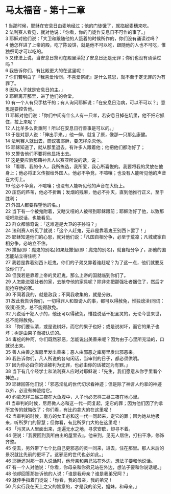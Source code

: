 # 马太福音 - 第十二章
  
 1 当那时候，耶稣在安息日由麦地经过；他的门徒饿了，就掐起麦穗来吃。  
 2 法利赛人看见，就对他说：「你看，你的门徒作安息日不可作的事了。」  
 3 耶稣对他们说：「大卫和跟随他的人饿着的时候所作的，你们没有诵读过吗？  
 4 他怎样进了上帝的殿，吃了陈设饼，就是他不可以吃，跟随他的人也不可吃，惟独祭司才可以吃的。  
 5 又律法上说，当安息日祭司在殿里渎犯了安息日还是无罪；你们也没有诵读过吗？  
 6 我告诉你们，有比殿更大的在这里呢！  
 7 你们若明白了『我喜爱怜悯，不喜爱祭祀』是什么意思，就不至于定无罪的为有罪了。  
 8 因为人子就是安息日的主。」  
 9 耶稣离开那里，进了他们的会堂。  
 10 有一个人有只手枯干的；有人询问耶稣说：「在安息日治病，可以不可以？」意思是要控告他。  
 11 耶稣对他们说：「你们中间有什么人有一只羊，若安息日掉在坑里，他不把它抓住，拉上来呢？  
 12 人比羊多么贵重阿！所以在安息日行善事是可以的。」  
 13 于是对那人说：「伸出手来。」他一伸，就复了原，像那一只那么康健。  
 14 法利赛人就出去，商议害耶稣，要怎样杀灭他。  
 15 耶稣知道了，就从那里退去。有许多人跟着他；他把他们都治好了；  
 16 又警告他们不要将他显扬出去。  
 17 这是要应验那藉神言人以赛亚所说的话，说：  
 18 「看哪，我的仆人，我所拣选，我所爱，我心所喜悦的。我要将我的灵放在他身上；他必将正义传报给外国人。他必不争竞，不喧嚷；也没有人能听见他的声音在大街上。  
 19 他必不争竞，不喧嚷；也没有人能听见他的声音在大街上。  
 20 压伤的芦苇，他必不折断；发烟的残麻，他必不扑灭，直到他推行正义，至于胜利；  
 21 外国人都要靠望他的名。」  
 22 当下有一个被鬼附着，又瞎又哑的人被带到耶稣跟前；耶稣治好了他，以致那哑吧能说话，也能看见。  
 23 群众都惊奇说：「这难道是大卫的子孙吗？」  
 24 法利赛人听见了就说：「这个人赶鬼，无非是靠着鬼王别西卜罢了！」  
 25 耶稣知道他们的心思，就对他们说：「凡国自相分争，必至于荒凉；凡城或家自相分争，必站立不住。  
 26 撒但(即：魔鬼的别名)如果赶撒但(即：魔鬼的别名)，就自相分争了，那他的国怎能站立得住呢？  
 27 我若是靠着别西卜赶鬼，你们的子弟又靠着谁赶呢？为了这一点，他们就要反驳你们了。  
 28 但我若是靠着上帝的灵赶鬼，那么上帝的国就临到你们了。  
 29 人怎能进强壮者的家，去抢夺他的家具呢？除非先把那强壮者捆住了，然后才能抢夺他的家。  
 30 不同着我的，就是敌我；不同我收集的，就是分散。  
 31 故此我告诉你们，一切得罪人和毁谤人的事，都可以得赦免，惟独谤渎(同词：毁谤)圣灵，总不能得赦免。  
 32 凡说话干犯人子的，他还可以得赦免，惟独说话干犯圣灵的，无论今世来世，总不能得赦免。  
 33 「你们要认清，或是说树好，而它的果子也好；或是说树坏，而它的果子也坏；树是由果子而被认识的。  
 34 毒蛇的种阿，你们既然邪恶，怎能说出美善来呢？因为由于心里所充溢的，口就说出来。  
 35 善人由善之库房里发出善来；恶人由邪恶之库房里发出邪恶来。  
 36 我告诉你们，凡人所说的各句闲话，当审判的日子，都必须供明。  
 37 因为你必由你的话被判为无罪，也必由你的话被定为有罪。」  
 38 当下有几个经学士和法利赛人应时对耶稣说：「先生，我们愿意从你手里看个神迹。」  
 39 耶稣回答他们说：「邪恶淫乱的世代切求看神迹；但是除了神言人约拿的神迹以外，必没有神迹给它。  
 40 约拿怎样三昼三夜在大鱼腹中，人子也必怎样三昼三夜在地心里。  
 41 当审判的时候，尼尼微人必和这一代一同复起，定它的罪；因为他们因了约拿所宣传的就悔改了；你们看，有比约拿大的在这里呢！  
 42 当审判的时候，南方的女王必和这一代一同起来，定它的罪；因为她从地极来，听所罗门的智慧；但你看，有比所罗门大的在这里呢！  
 43 「污灵从人里面出来，走遍无水之地，寻求安歇，却寻不着。  
 44 便说：『我要回到我所由出的屋里去』。他来到，见无人居住，打扫干净，修饰齐整。  
 45 便去，另外带了七个比自己更邪恶的灵一同来，进去，住在那里。那人末后的景况就比先前的更坏了。这邪恶的世代也必如此。」  
 46 耶稣还对那一群人说话时，他母亲和弟兄站在外边，想法子要和他说话。  
 47 有一个人对他说：「你看，你母亲和你弟兄站在外边，想法子要和你说话呢。」  
 48 他却回答那告诉他的人说：「谁是我母亲？谁是我弟兄阿？」  
 49 就伸手指着门徒说：「你看，我的母亲，我的弟兄！  
 50 凡实行我在天上之父的旨意的，才是我的弟兄，姐妹，和母亲。」